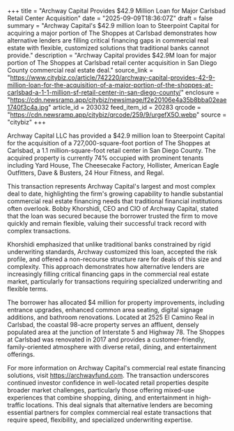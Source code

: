 +++
title = "Archway Capital Provides $42.9 Million Loan for Major Carlsbad Retail Center Acquisition"
date = "2025-09-09T18:36:07Z"
draft = false
summary = "Archway Capital's $42.9 million loan to Steerpoint Capital for acquiring a major portion of The Shoppes at Carlsbad demonstrates how alternative lenders are filling critical financing gaps in commercial real estate with flexible, customized solutions that traditional banks cannot provide."
description = "Archway Capital provides $42.9M loan for major portion of The Shoppes at Carlsbad retail center acquisition in San Diego County commercial real estate deal."
source_link = "https://www.citybiz.co/article/742220/archway-capital-provides-42-9-million-loan-for-the-acquisition-of-a-major-portion-of-the-shoppes-at-carlsbad-a-1-1-million-sf-retail-center-in-san-diego-county/"
enclosure = "https://cdn.newsramp.app/citybiz/newsimage/f2e20106e4a35b8bba02eae1740f3c4a.jpg"
article_id = 203032
feed_item_id = 20283
qrcode = "https://cdn.newsramp.app/citybiz/qrcode/259/9/urgefX5O.webp"
source = "citybiz"
+++

<p>Archway Capital LLC has provided a $42.9 million loan to Steerpoint Capital for the acquisition of a 727,000-square-foot portion of The Shoppes at Carlsbad, a 1.1 million-square-foot retail center in San Diego County. The acquired property is currently 74% occupied with prominent tenants including Yard House, The Cheesecake Factory, Hollister, American Eagle Outfitters, Dave & Busters, 24 Hour Fitness, and Regal.</p><p>This transaction represents Archway Capital's largest and most complex deal to date, highlighting the firm's growing capability to handle substantial commercial real estate financing needs that traditional financial institutions often overlook. Bobby Khorshidi, CEO and CIO of Archway Capital, stated that the loan was secured because the borrower trusted the firm to move quickly and remain flexible, valuing their successful track record with complex transactions.</p><p>Khorshidi emphasized that unlike traditional banks constrained by rigid underwriting standards, Archway customized this loan, accepted the risk profile, and offered a non-recourse structure rare for deals of this size and complexity. This approach demonstrates how alternative lenders are increasingly filling critical financing gaps in the commercial real estate market, particularly for transactions requiring specialized underwriting and flexible terms.</p><p>The borrower has allocated $4 million for property improvements, including entrance upgrades, enhanced common area seating, digital signage additions, and bathroom renovations. Located at 2525 El Camino Real in Carlsbad, the coastal 98-acre property serves an affluent, densely populated area at the junction of Interstate 5 and Highway 78. The Shoppes at Carlsbad was renovated in 2017 and provides a customer-friendly, family-oriented atmosphere with diverse retail, dining, and entertainment offerings.</p><p>For more information on Archway Capital's commercial real estate financing solutions, visit <a href="https://archwayfund.com" rel="nofollow" target="_blank">https://archwayfund.com</a>. The transaction underscores continued investor confidence in well-located retail properties despite broader market challenges, particularly those offering mixed-use experiences that combine shopping, dining, and entertainment in high-traffic locations. This deal signals that alternative lenders are becoming essential partners for complex commercial real estate transactions that require speed, flexibility, and specialized underwriting expertise.</p>